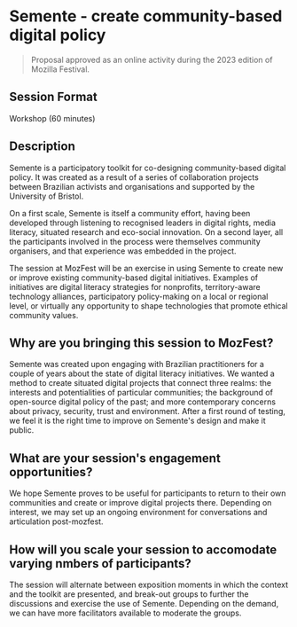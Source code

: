 # Semente - create community-based digital policy

> Proposal approved as an online activity during the 2023 edition of Mozilla Festival.

## Session Format

Workshop (60 minutes)

## Description

Semente is a participatory toolkit for co-designing community-based digital policy. It was created as a result of a series of collaboration projects between Brazilian activists and organisations and supported by the University of Bristol.

On a first scale, Semente is itself a community effort, having been developed through listening to recognised leaders in digital rights, media literacy, situated research and eco-social innovation. On a second layer, all the participants involved in the process were themselves community organisers, and that experience was embedded in the project.

The session at MozFest will be an exercise in using Semente to create new or improve existing community-based digital initiatives. Examples of initiatives are digital literacy strategies for nonprofits, territory-aware technology alliances, participatory policy-making on a local or regional level, or virtually any opportunity to shape technologies that promote ethical community values.

## Why are you bringing this session to MozFest?

Semente was created upon engaging with Brazilian practitioners for a couple of years about the state of digital literacy initiatives. We wanted a method to create situated digital projects that connect three realms: the interests and potentialities of particular communities; the background of open-source digital policy of the past; and more contemporary concerns about privacy, security, trust and environment. After a first round of testing, we feel it is the right time to improve on Semente's design and make it public.

## What are your session's engagement opportunities?

We hope Semente proves to be useful for participants to return to their own communities and create or improve digital projects there. Depending on interest, we may set up an ongoing environment for conversations and articulation post-mozfest.

## How will you scale your session to accomodate varying nmbers of participants?

The session will alternate between exposition moments in which the context and the toolkit are presented, and break-out groups to further the discussions and exercise the use of Semente. Depending on the demand, we can have more facilitators available to moderate the groups.

